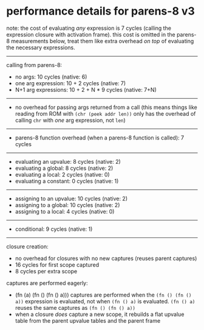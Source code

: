 # performance details for parens-8 v3

note: the cost of evaluating _any_ expression is 7 cycles (calling the expression closure with activation frame). this cost is omitted in the parens-8 measurements below, treat them like extra overhead _on top_ of evaluating the necessary expressions.

---

calling from parens-8:
- no args: 10 cycles (native: 6)
- one arg expression: 10 + 2 cycles (native: 7)
- N+1 arg expressions: 10 + 2 + N * 9 cycles (native: 7+N)

---

- no overhead for passing args returned from a call (this means things like reading from ROM with `(chr (peek addr len))` only has the overhead of calling `chr` with _one_ arg expression, not `len`)

---

- parens-8 function overhead (when a parens-8 function is called): 7 cycles

---

- evaluating an upvalue: 8 cycles (native: 2)
- evaluating a global: 8 cycles (native: 2)
- evaluating a local: 2 cycles (native: 0)
- evaluating a constant: 0 cycles (native: 1)

---

- assigning to an upvalue: 10 cycles (native: 2)
- assigning to a global: 10 cycles (native: 2)
- assigning to a local: 4 cycles (native: 0)

---

- conditional: 9 cycles (native: 1)

---

closure creation:
- no overhead for closures with no new captures (reuses parent captures)
- 16 cycles for first scope captured
- 8 cycles per extra scope

captures are performed eagerly:
- (fn (a) (fn () (fn () a))) captures are performed when the `(fn () (fn () a))` expression is evaluated, not when `(fn () a)` is evaluated. `(fn () a)` reuses the same captures as `(fn () (fn () a))`
- when a closure _does_ capture a new scope, it rebuilds a flat upvalue table from the parent upvalue tables and the parent frame
